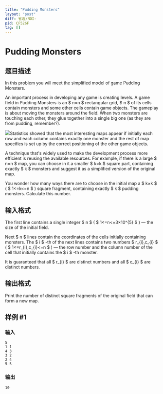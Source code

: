 ```yaml
---
title: "Pudding Monsters"
layout: "post"
diff: 省选/NOI-
pid: CF526F
tag: []
---
```


# Pudding Monsters

## 题目描述

In this problem you will meet the simplified model of game Pudding Monsters.

An important process in developing any game is creating levels. A game field in Pudding Monsters is an $ n×n $ rectangular grid, $ n $ of its cells contain monsters and some other cells contain game objects. The gameplay is about moving the monsters around the field. When two monsters are touching each other, they glue together into a single big one (as they are from pudding, remember?).

 ![](https://cdn.luogu.com.cn/upload/vjudge_pic/CF526F/20aa5815ee72cc21be376a3c3bc47e609a6b5dc1.png)Statistics showed that the most interesting maps appear if initially each row and each column contains exactly one monster and the rest of map specifics is set up by the correct positioning of the other game objects.

A technique that's widely used to make the development process more efficient is reusing the available resources. For example, if there is a large $ n×n $ map, you can choose in it a smaller $ k×k $ square part, containing exactly $ k $ monsters and suggest it as a simplified version of the original map.

You wonder how many ways there are to choose in the initial map a $ k×k $ ( $ 1<=k<=n $ ) square fragment, containing exactly $ k $ pudding monsters. Calculate this number.

## 输入格式

The first line contains a single integer $ n $ ( $ 1<=n<=3×10^{5} $ ) — the size of the initial field.

Next $ n $ lines contain the coordinates of the cells initially containing monsters. The $ i $ -th of the next lines contains two numbers $ r_{i},c_{i} $ ( $ 1<=r_{i},c_{i}<=n $ ) — the row number and the column number of the cell that initially contains the $ i $ -th monster.

It is guaranteed that all $ r_{i} $ are distinct numbers and all $ c_{i} $ are distinct numbers.

## 输出格式

Print the number of distinct square fragments of the original field that can form a new map.

## 样例 #1

### 输入

```
5
1 1
4 3
3 2
2 4
5 5

```

### 输出

```
10

```

